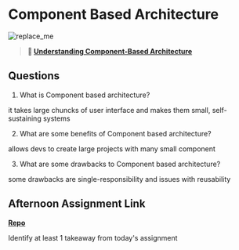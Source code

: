 # Component Based Architecture

![replace_me](https://codeworks.blob.core.windows.net/public/assets/img/illustrations/placeholder.svg)

> **📖 [Understanding Component-Based Architecture](https://codeworksacademy.com/fs-student-guide/resources/wk6/01-Component-Based-Architecture)**

## Questions

1. What is Component based architecture?

it takes large chuncks of user interface and makes them small, self-sustaining systems

2. What are some benefits of Component based architecture?

allows devs to create large projects with many small component

3. What are some drawbacks to Component based architecture?

some drawbacks are single-responsibility and issues with reusability 

## Afternoon Assignment Link

**[Repo](https://github.com/garrett-adamss/<ASSIGNMENT_REPO>)**

Identify at least 1 takeaway from today's assignment
